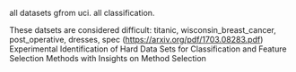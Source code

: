 all datasets gfrom uci. all classification. 

These datsets are considered difficult:
titanic, wisconsin_breast_cancer, post_operative, dresses, spec
(https://arxiv.org/pdf/1703.08283.pdf)
Experimental Identification of Hard Data Sets for Classification and Feature Selection Methods with Insights on Method Selection


